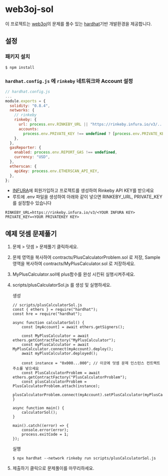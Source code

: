 # web3oj-sol

이 프로젝트는 [web3oj](https://app.web3oj.com/)의 문제를 풀수 있는 [hardhat](https://hardhat.org/)기반 개발환경을 제공합니다.

## 설정

### 패키지 설치

```shell
$ npm install
```



### `hardhat.config.js` 에 `rinkeby` 네트워크와 Account 설정

```js
// hardhat.config.js
...
module.exports = {
  solidity: "0.8.4",
  networks: {
    // rinkeby
    rinkeby: {
      url: process.env.RINKEBY_URL || "https://rinkeby.infura.io/v3/...",
      accounts:
        process.env.PRIVATE_KEY !== undefined ? [process.env.PRIVATE_KEY] : [],
    },
  },
  gasReporter: {
    enabled: process.env.REPORT_GAS !== undefined,
    currency: "USD",
  },
  etherscan: {
    apiKey: process.env.ETHERSCAN_API_KEY,
  },
};
```

- [INFURA](https://infura.io/)에 회원가입하고 프로젝트를 생성하여 Rinkeby API KEY를 받으세요
- 루트에 .env 파일을 생성하여 아래와 같이 넣으면 RINKEBY_URL, PRIVATE_KEY 를 설정할수 있습니다

```
RINKEBY_URL=https://rinkeby.infura.io/v3/<YOUR INFURA KEY>
PRIVATE_KEY=<YOUR PRIVATEKEY KEY>
```



## 예제 덧셈 문제풀기

1. 문제 > 덧셈 > 문제풀기 클릭하세요.

2. 문제 영역을 복사하여 contracts/PlusCalculatorProblem.sol 로 저장, Sample 영역을 복사하여 contracts/MyPlusCalculator.sol 로 저장하세요.

3. MyPlusCalculator.sol에 plus함수를 완성 시킨뒤 실행시켜주세요.

4. scripts/plusCalculatorSol.js 를 생성 및 실행하세요.

   생성

   ```
   // scripts/plusCalculatorSol.js
   const { ethers } = require("hardhat");
   const hre = require("hardhat");
   
   async function calculatorSol() {
       const [myAccount] = await ethers.getSigners();
       
       const MyPlusCalculator = await ethers.getContractFactory("MyPlusCalculator");
       const myPlusCalculator = await MyPlusCalculator.connect(myAccount).deploy(); 
       await myPlusCalculator.deployed();
   
       const instance = "0x000...000"; // 이곳에 덧셈 문제 인스턴스 컨트랙트 주소를 넣으세요
       const PlusCalculatorProblem = await ethers.getContractFactory("PlusCalculatorProblem");
       const plusCalculatorProblem = PlusCalculatorProblem.attach(instance);
       plusCalculatorProblem.connect(myAccount).setPlusCalculator(myPlusCalculator.address);
   }
   
   async function main() {
       calculatorSol();
   }
   
   main().catch((error) => {
       console.error(error);
       process.exitCode = 1;
   });
   ```

   실행

   ```
   $ npx hardhat --network rinkeby run scripts/plusCalculatorSol.js
   ```

5. 제출하기 클릭으로 문제풀이를 마무리하세요.

